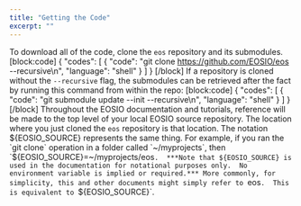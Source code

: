 ```yaml
---
title: "Getting the Code"
excerpt: ""
---
```

To download all of the code, clone the `eos` repository and its submodules.
[block:code]
{
  "codes": [
    {
      "code": "git clone https://github.com/EOSIO/eos --recursive\n",
      "language": "shell"
    }
  ]
}
[/block]
If a repository is cloned without the `--recursive` flag, the submodules can be retrieved after the fact by running this command from within the repo:
[block:code]
{
  "codes": [
    {
      "code": "git submodule update --init --recursive\n",
      "language": "shell"
    }
  ]
}
[/block]
Throughout the EOSIO documentation and tutorials, reference will be made to the top level of your local EOSIO source repository.  The location where you just cloned the `eos` repository is that location.  The notation ${EOSIO_SOURCE} represents the same thing.  For example, if you ran the `git clone` operation in a folder called `~/myprojects`, then `${EOSIO_SOURCE}=~/myprojects/eos`.  ***Note that ${EOSIO_SOURCE} is used in the documentation for notational purposes only.  No environment variable is implied or required.*** More commonly, for simplicity, this and other documents might simply refer to `eos`.  This is equivalent to `${EOSIO_SOURCE}`.